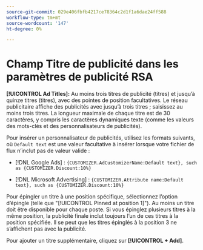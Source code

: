 ```yaml
---
source-git-commit: 029e406fbfb4217ce78364c2d1f1a6dae24ff588
workflow-type: tm+mt
source-wordcount: '147'
ht-degree: 0%

---
```

# Champ Titre de publicité dans les paramètres de publicité RSA

**[!UICONTROL Ad Titles]:** Au moins trois titres de publicité (titres) et jusqu’à quinze titres (titres), avec des pointes de position facultatives. Le réseau publicitaire affiche des publicités avec jusqu’à trois titres ; saisissez au moins trois titres. La longueur maximale de chaque titre est de 30 caractères, y compris les caractères dynamiques
texte (comme les valeurs des mots-clés et des personnalisateurs de publicités).

Pour insérer un personnalisateur de publicités, utilisez les formats suivants, où `Default text` est une valeur facultative à insérer lorsque votre fichier de flux n’inclut pas de valeur valide :

* [!DNL Google Ads] : `{CUSTOMIZER.AdCustomizerName:Default text}, such as {CUSTOMIZER.Discount:10%}`

* [!DNL Microsoft Advertising] : `{CUSTOMIZER.Attribute name:Default text}, such as {CUSTOMIZER.Discount:10%}`

Pour épingler un titre à une position spécifique, sélectionnez l’option d’épingle (telle que &quot;[!UICONTROL Pinned at position 1]&quot;). Au moins un titre doit être disponible pour chaque poste. Si vous épinglez plusieurs titres à la même position, la publicité finale inclut toujours l’un de ces titres à la position spécifiée. Il se peut que les titres épinglés à la position 3 ne s’affichent pas avec la publicité.

Pour ajouter un titre supplémentaire, cliquez sur **[!UICONTROL + Add]**.
